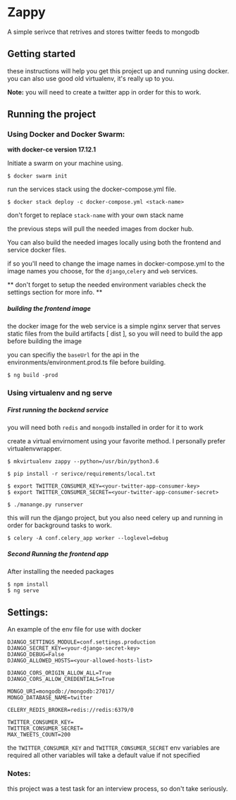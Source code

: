 # Zappy

A simple serivce that retrives and stores twitter feeds to mongodb

## Getting started

these instructions will help you get this project up and running using docker.
you can also use good old virtualenv, it's really up to you.

**Note:** you will need to create a twitter app in order for this to work.


## Running the project

### Using Docker and Docker Swarm:

**with docker-ce version 17.12.1**

Initiate a swarm on your machine using.

```
$ docker swarm init
```

run the services stack using the docker-compose.yml file.

```
$ docker stack deploy -c docker-compose.yml <stack-name>
```
don't forget to replace ```stack-name``` with your own stack name

the previous steps will pull the needed images from docker hub.

You can also build the needed images locally using both the frontend and service docker files.

if so you'll need to change the image names in docker-compose.yml to the image names you choose,
for the ```django```,```celery``` and ```web``` services.

**
don't forget to setup the needed environment variables
check the settings section for more info.
**



##### building the frontend image
the docker image for the web service is a simple nginx server that serves static files
from the build artifacts [ dist ], so you will need to build the app before building the image

you can specifiy the ```baseUrl``` for the api in the environments/environment.prod.ts file
before building.

```
$ ng build -prod
```

### Using virtualenv and ng serve

##### First running the backend service

you will need both ```redis``` and ```mongodb``` installed in order for it to work

create a virtual envirnoment using your favorite method.
I personally prefer virtualenvwrapper.

```
$ mkvirtualenv zappy --python=/usr/bin/python3.6

$ pip install -r serivce/requirements/local.txt

$ export TWITTER_CONSUMER_KEY=<your-twitter-app-consumer-key>
$ export TWITTER_CONSUMER_SECRET=<your-twitter-app-consumer-secret>

$ ./manange.py runserver
```

this will run the django project, but you also need celery up and running
in order for background tasks to work.

```
$ celery -A conf.celery_app worker --loglevel=debug
```

##### Second Running the frontend app

After installing the needed packages

```
$ npm install
$ ng serve
```

## Settings:

An example of the env file for use with docker

```
DJANGO_SETTINGS_MODULE=conf.settings.production
DJANGO_SECRET_KEY=<your-django-secret-key>
DJANGO_DEBUG=False
DJANGO_ALLOWED_HOSTS=<your-allowed-hosts-list>

DJANGO_CORS_ORIGIN_ALLOW_ALL=True
DJANGO_CORS_ALLOW_CREDENTIALS=True

MONGO_URI=mongodb://mongodb:27017/
MONGO_DATABASE_NAME=twitter

CELERY_REDIS_BROKER=redis://redis:6379/0

TWITTER_CONSUMER_KEY=
TWITTER_CONSUMER_SECRET=
MAX_TWEETS_COUNT=200
```

the ```TWITTER_CONSUMER_KEY``` and ```TWITTER_CONSUMER_SECRET``` env variables are required
all other variables will take a default value if not specified

### Notes:
this project was a test task for an interview process, so don't take seriously.


